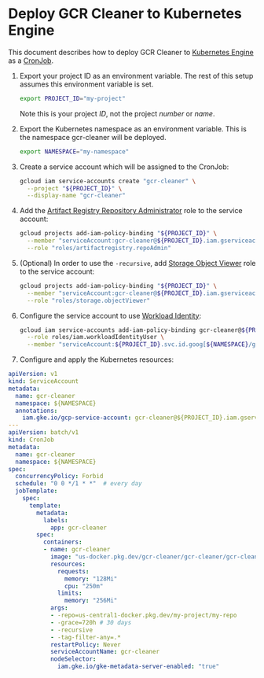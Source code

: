 # Deploy GCR Cleaner to Kubernetes Engine

This document describes how to deploy GCR Cleaner to [Kubernetes Engine][kubernetes-engine] as a [CronJob][cron-job].


1. Export your project ID as an environment variable. The rest of this setup
   assumes this environment variable is set.

   ```sh
   export PROJECT_ID="my-project"
   ```

   Note this is your project _ID_, not the project _number_ or _name_.

1. Export the Kubernetes namespace as an environment variable. This is the namespace gcr-cleaner will be deployed.

   ```sh
   export NAMESPACE="my-namespace"
   ```

1. Create a service account which will be assigned to the CronJob:

    ```sh
    gcloud iam service-accounts create "gcr-cleaner" \
      --project "${PROJECT_ID}" \
      --display-name "gcr-cleaner"
    ```
   
1. Add the [Artifact Registry Repository Administrator][artifact-repo-admin] role to the service account:

   ```sh
   gcloud projects add-iam-policy-binding "${PROJECT_ID}" \
     --member "serviceAccount:gcr-cleaner@${PROJECT_ID}.iam.gserviceaccount.com" \
     --role "roles/artifactregistry.repoAdmin"
   ```
   
1. (Optional) In order to use the `-recursive`, add [Storage Object Viewer][storage-object-viewer] role to the service account:

   ```sh
   gcloud projects add-iam-policy-binding "${PROJECT_ID}" \
     --member "serviceAccount:gcr-cleaner@${PROJECT_ID}.iam.gserviceaccount.com" \
     --role "roles/storage.objectViewer"
   ```

1. Configure the service account to use [Workload Identity][workload-identity]:

   ```sh
   gcloud iam service-accounts add-iam-policy-binding gcr-cleaner@${PROJECT_ID}.iam.gserviceaccount.com \
     --role roles/iam.workloadIdentityUser \
     --member "serviceAccount:${PROJECT_ID}.svc.id.goog[${NAMESPACE}/gcr-cleaner]"
   ```

1. Configure and apply the Kubernetes resources:

```yaml
apiVersion: v1
kind: ServiceAccount
metadata:
  name: gcr-cleaner
  namespace: ${NAMESPACE}
  annotations:
    iam.gke.io/gcp-service-account: gcr-cleaner@${PROJECT_ID}.iam.gserviceaccount.com
---
apiVersion: batch/v1
kind: CronJob
metadata:
  name: gcr-cleaner
  namespace: ${NAMESPACE}
spec:
  concurrencyPolicy: Forbid
  schedule: "0 0 */1 * *"  # every day
  jobTemplate:
    spec:
      template:
        metadata:
          labels:
            app: gcr-cleaner
        spec:
          containers:
          - name: gcr-cleaner
            image: "us-docker.pkg.dev/gcr-cleaner/gcr-cleaner/gcr-cleaner-cli"
            resources:
              requests:
                memory: "128Mi"
                cpu: "250m"
              limits:
                memory: "256Mi"
            args:
            - -repo=us-central1-docker.pkg.dev/my-project/my-repo
            - -grace=720h # 30 days
            - -recursive
            - -tag-filter-any=.*
            restartPolicy: Never
            serviceAccountName: gcr-cleaner
            nodeSelector:
              iam.gke.io/gke-metadata-server-enabled: "true"
```


[kubernetes-engine]: https://cloud.google.com/kubernetes-engine
[cron-job]: https://kubernetes.io/docs/concepts/workloads/controllers/cron-jobs/
[artifact-repo-admin]: https://cloud.google.com/iam/docs/understanding-roles#artifactregistry.repoAdmin
[storage-object-viewer]: https://cloud.google.com/iam/docs/understanding-roles#storage.objectViewer
[workload-identity]: https://cloud.google.com/kubernetes-engine/docs/how-to/workload-identity